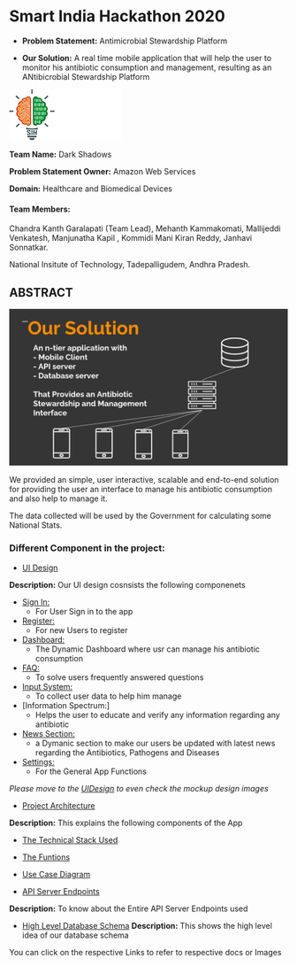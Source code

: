 # Smart India Hackathon 2020

* **Problem Statement:** Antimicrobial Stewardship Platform

* **Our Solution:** A real time mobile application that will help the user to monitor his antibiotic consumption and management, resulting as an ANtibicrobial Stewardship Platform

![SIH](./docs/assets/SIH.png)


**Team Name:** Dark Shadows

**Problem Statement Owner:** Amazon Web Services

**Domain:** Healthcare and Biomedical Devices

#### Team Members:

Chandra Kanth Garalapati (Team Lead),
Mehanth Kammakomati,
Mallijeddi Venkatesh,
Manjunatha Kapil ,
Kommidi Mani Kiran Reddy,
Janhavi Sonnatkar.

National Insitute of Technology, Tadepalligudem, Andhra Pradesh.

## **ABSTRACT**

![ABstract](./docs/assets/Abstract.png)


We provided an simple, user interactive, scalable and end-to-end solution for providing the user an interface to manage his antibiotic consumption and also help to manage it.

The data collected will be used by the Government for calculating some National Stats.

### **Different Component in the project:**

* [UI Design](./docs/UIdesigns.md)

**Description:** Our UI design cosnsists the following componenets
* [Sign In:](./docs/assets/SignIn.png)
    * For User Sign in to the app
* [Register:](./docs/assets/Register.png)
    * For new Users to register
* [Dashboard:](./docs/assets/Dashboard.png)
    * The Dynamic Dashboard where usr can manage his antibiotic consumption
* [FAQ:](./docs/assets/FAQ.png)
    * To solve users frequently answered questions
* [Input System:](./docs/assets/InputSystem.png)
    * To collect user data to help him manage
* [Information Spectrum:]
    * Helps the user to educate and verify any information regarding any antibiotic
* [News Section:](./docs/assets/News.png)
    * a Dymanic section to make our users be updated with latest news regarding the Antibiotics, Pathogens and Diseases
* [Settings:](./docs/assets/Settings.png)
    * For the General App Functions

*Please move to the [UIDesign](./docs/UIdesigns.md) to even check the mockup design images*


* [Project Architecture](./docs/Project_Architecture.md)

**Description:** This explains the following components of the App
* [The Technical Stack Used](./docs/assets/TechnicalStack.png)
* [The Funtions](./docs/assets/Functions.png)
* [Use Case Diagram](./docs/assets/UsecaseDiagram.png)

* [API Server Endpoints](./docs/APIdesign.md)

**Description:** To know about the Entire API Server Endpoints used

* [High Level Database Schema](./docs/HighLevelDB.md)
**Description:** This shows the high level idea of our database schema


You can click on the respective Links to refer to respective docs or Images